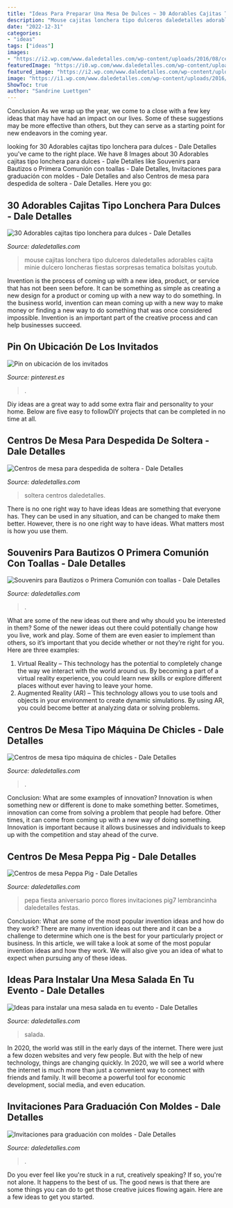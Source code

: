 ```yaml
---
title: "Ideas Para Preparar Una Mesa De Dulces ~ 30 Adorables Cajitas Tipo Lonchera Para Dulces"
description: "Mouse cajitas lonchera tipo dulceros daledetalles adorables cajita minie dulcero loncheras fiestas sorpresas tematica bolsitas youtub"
date: "2022-12-31"
categories:
- "ideas"
tags: ["ideas"]
images:
- "https://i2.wp.com/www.daledetalles.com/wp-content/uploads/2016/08/centro-de-mesa-peppa-pig7.jpg"
featuredImage: "https://i0.wp.com/www.daledetalles.com/wp-content/uploads/2017/07/caja-tipo-lonchera-para-dulces27.jpg?resize=549%2C823"
featured_image: "https://i2.wp.com/www.daledetalles.com/wp-content/uploads/2016/08/mesa-salada7.jpg"
image: "https://i1.wp.com/www.daledetalles.com/wp-content/uploads/2016/07/centro-de-mesa-para-despedida-de-soltera18.jpg"
ShowToc: true
author: "Sandrine Luettgen"
---
```



Conclusion
As we wrap up the year, we come to a close with a few key ideas that may have had an impact on our lives. Some of these suggestions may be more effective than others, but they can serve as a starting point for new endeavors in the coming year.

	

		
looking for 30 Adorables cajitas tipo lonchera para dulces - Dale Detalles you've came to the right place. We have 8 Images about 30 Adorables cajitas tipo lonchera para dulces - Dale Detalles like Souvenirs para Bautizos o Primera Comunión con toallas - Dale Detalles, Invitaciones para graduación con moldes - Dale Detalles and also Centros de mesa para despedida de soltera - Dale Detalles. Here you go:
		
    
## 30 Adorables Cajitas Tipo Lonchera Para Dulces - Dale Detalles

<img loading=lazy src="https://i0.wp.com/www.daledetalles.com/wp-content/uploads/2017/07/caja-tipo-lonchera-para-dulces27.jpg?resize=549%2C823" onerror="this.onerror=null;this.src='https://tse2.mm.bing.net/th?id=OIP.PovxKjUJUpBoOZF50GPLxgHaLG&amp;pid=15.1';" alt="30 Adorables cajitas tipo lonchera para dulces - Dale Detalles">

_Source: daledetalles.com_

>mouse cajitas lonchera tipo dulceros daledetalles adorables cajita minie dulcero loncheras fiestas sorpresas tematica bolsitas youtub. 

	

Invention is the process of coming up with a new idea, product, or service that has not been seen before. It can be something as simple as creating a new design for a product or coming up with a new way to do something. In the business world, invention can mean coming up with a new way to make money or finding a new way to do something that was once considered impossible. Invention is an important part of the creative process and can help businesses succeed.

    
## Pin On Ubicación De Los Invitados

<img loading=lazy src="https://i.pinimg.com/736x/11/b8/0f/11b80f9065046c077231f1a8cc3c2bbd--ideas-para.jpg" onerror="this.onerror=null;this.src='https://tse4.mm.bing.net/th?id=OIP.MgsqubT5Be0zfWc4gtg6OwHaLH&amp;pid=15.1';" alt="Pin on ubicación de los invitados">

_Source: pinterest.es_

>. 

	

Diy ideas are a great way to add some extra flair and personality to your home. Below are five easy to followDIY projects that can be completed in no time at all.

    
## Centros De Mesa Para Despedida De Soltera - Dale Detalles

<img loading=lazy src="https://i1.wp.com/www.daledetalles.com/wp-content/uploads/2016/07/centro-de-mesa-para-despedida-de-soltera18.jpg" onerror="this.onerror=null;this.src='https://tse1.mm.bing.net/th?id=OIP.w_NRLM7DFGo7yA3LfZDx3wHaFx&amp;pid=15.1';" alt="Centros de mesa para despedida de soltera - Dale Detalles">

_Source: daledetalles.com_

>soltera centros daledetalles. 

	

There is no one right way to have ideas
Ideas are something that everyone has. They can be used in any situation, and can be changed to make them better. However, there is no one right way to have ideas. What matters most is how you use them.

    
## Souvenirs Para Bautizos O Primera Comunión Con Toallas - Dale Detalles

<img loading=lazy src="https://i1.wp.com/www.daledetalles.com/wp-content/uploads/2017/07/recuerdos-con-toallas2.jpg?resize=500%2C667" onerror="this.onerror=null;this.src='https://tse1.mm.bing.net/th?id=OIP.bBEZBPLtuHJg0b0_XYytYgHaJ4&amp;pid=15.1';" alt="Souvenirs para Bautizos o Primera Comunión con toallas - Dale Detalles">

_Source: daledetalles.com_

>. 

	

What are some of the new ideas out there and why should you be interested in them?
Some of the newer ideas out there could potentially change how you live, work and play. Some of them are even easier to implement than others, so it’s important that you decide whether or not they’re right for you. Here are three examples: 
1) Virtual Reality – This technology has the potential to completely change the way we interact with the world around us. By becoming a part of a virtual reality experience, you could learn new skills or explore different places without ever having to leave your home. 
2) Augmented Reality (AR) – This technology allows you to use tools and objects in your environment to create dynamic simulations. By using AR, you could become better at analyzing data or solving problems.

    
## Centros De Mesa Tipo Máquina De Chicles - Dale Detalles

<img loading=lazy src="https://i1.wp.com/www.daledetalles.com/wp-content/uploads/2016/07/dulcero-con-maceta-de-barro-y-pecera13.jpg" onerror="this.onerror=null;this.src='https://tse2.mm.bing.net/th?id=OIP.aeI34iWelsxSoT2KTFcJXQHaJ6&amp;pid=15.1';" alt="Centros de mesa tipo máquina de chicles - Dale Detalles">

_Source: daledetalles.com_

>. 

	

Conclusion: What are some examples of innovation?
Innovation is when something new or different is done to make something better. Sometimes, innovation can come from solving a problem that people had before. Other times, it can come from coming up with a new way of doing something. Innovation is important because it allows businesses and individuals to keep up with the competition and stay ahead of the curve.

    
## Centros De Mesa Peppa Pig - Dale Detalles

<img loading=lazy src="https://i2.wp.com/www.daledetalles.com/wp-content/uploads/2016/08/centro-de-mesa-peppa-pig7.jpg" onerror="this.onerror=null;this.src='https://tse1.mm.bing.net/th?id=OIP.vx8lCAnW0XsPoaT-UWrOkAHaLH&amp;pid=15.1';" alt="Centros de mesa Peppa Pig - Dale Detalles">

_Source: daledetalles.com_

>pepa fiesta aniversario porco flores invitaciones pig7 lembrancinha daledetalles festas. 

	

Conclusion: What are some of the most popular invention ideas and how do they work?
There are many invention ideas out there and it can be a challenge to determine which one is the best for your particularly project or business. In this article, we will take a look at some of the most popular invention ideas and how they work. We will also give you an idea of what to expect when pursuing any of these ideas.

    
## Ideas Para Instalar Una Mesa Salada En Tu Evento - Dale Detalles

<img loading=lazy src="https://i2.wp.com/www.daledetalles.com/wp-content/uploads/2016/08/mesa-salada7.jpg" onerror="this.onerror=null;this.src='https://tse2.mm.bing.net/th?id=OIP.cCjsr8GxMeeFs0BUB-E1UwHaFj&amp;pid=15.1';" alt="Ideas para instalar una mesa salada en tu evento - Dale Detalles">

_Source: daledetalles.com_

>salada. 

	

In 2020, the world was still in the early days of the internet. There were just a few dozen websites and very few people. But with the help of new technology, things are changing quickly. In 2020, we will see a world where the internet is much more than just a convenient way to connect with friends and family. It will become a powerful tool for economic development, social media, and even education.

    
## Invitaciones Para Graduación Con Moldes - Dale Detalles

<img loading=lazy src="https://i0.wp.com/www.daledetalles.com/wp-content/uploads/2017/06/invitacion-para-graduacion3.jpg?resize=564%2C752" onerror="this.onerror=null;this.src='https://tse2.mm.bing.net/th?id=OIP.tEwuCEObmdFyK8wK1QwDhwHaJ4&amp;pid=15.1';" alt="Invitaciones para graduación con moldes - Dale Detalles">

_Source: daledetalles.com_

>. 

	

Do you ever feel like you're stuck in a rut, creatively speaking? If so, you're not alone. It happens to the best of us. The good news is that there are some things you can do to get those creative juices flowing again. Here are a few ideas to get you started.

